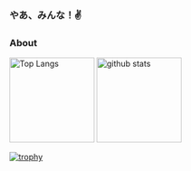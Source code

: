 ### やあ、みんな！✌
### About

<p align="center">
  <!--
  <img src="https://github-readme-stats.vercel.app/api?username=Fumolat&show_icons=true&theme=dark" />
  <img src="https://github-readme-stats.vercel.app/api/top-langs/?username=Fumolat&theme=dark&layout=compact" />
  -->
  <!--
  ![Fumolat's GitHub stats](https://github-readme-stats.vercel.app/api?username=Fumolat&show_icons=true&theme=radical)
  [![Top Langs](https://github-readme-stats.vercel.app/api/top-langs/?username=Fumolat)](https://github.com/Fumolat/github-readme-stats)
  -->

  <p align="left"> 
  <img alt="Top Langs" height="150px" src="https://github-readme-stats.vercel.app/api?username=Fumolat&show_icons=true&theme=radical&layout=compact&show_icons=true"/>
  <img alt="github stats" height="150px" src="https://github-readme-stats.vercel.app/api/top-langs/?username=Fumolat" />
  </p>
  
  [![trophy](https://github-profile-trophy.vercel.app/?username=Fumolat&theme=discord&row=1&column=6)](https://github.com/Fumolat/github-profile-trophy)
</p>

